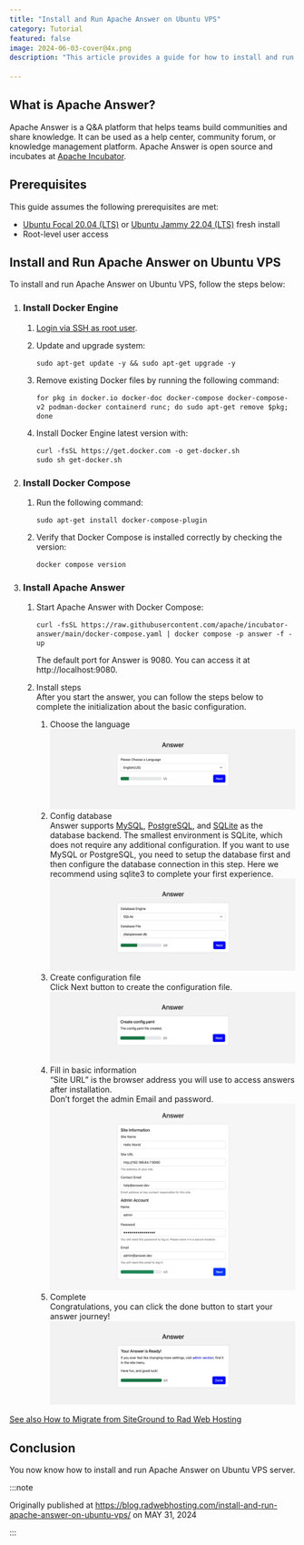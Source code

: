 ```yaml
---
title: "Install and Run Apache Answer on Ubuntu VPS"
category: Tutorial
featured: false
image: 2024-06-03-cover@4x.png
description: "This article provides a guide for how to install and run Apache Answer on Ubuntu VPS."

---
```



## What is Apache Answer?

Apache Answer is a Q&A platform that helps teams build communities and share knowledge. It can be used as a help center, community forum, or knowledge management platform. Apache Answer is open source and incubates at [Apache Incubator](https://incubator.apache.org/).

## Prerequisites

This guide assumes the following prerequisites are met:

- [Ubuntu Focal 20.04 (LTS)](https://blog.radwebhosting.com/ubuntu-20-04-lts-focal-fossa-available-kvm-vps/) or [Ubuntu Jammy 22.04 (LTS)](https://blog.radwebhosting.com/ubuntu-22-04-lts-jammy-jellyfish-template-added-for-kvm-vps-servers/) fresh install
- Root-level user access

## Install and Run Apache Answer on Ubuntu VPS

To install and run Apache Answer on Ubuntu VPS, follow the steps below:

1. ### **Install Docker Engine**

    1. [Login via SSH as root user](https://radwebhosting.com/client_area/knowledgebase/30/How-to-SSH-a-Virtual-or-Dedicated-Server-Linux.html).
    2. Update and upgrade system:

        ```shell-session
        sudo apt-get update -y && sudo apt-get upgrade -y
        ```

    3. Remove existing Docker files by running the following command:

        ```shell-session
        for pkg in docker.io docker-doc docker-compose docker-compose-v2 podman-docker containerd runc; do sudo apt-get remove $pkg; done
        ```

    4. Install Docker Engine latest version with:

        ```shell-session
        curl -fsSL https://get.docker.com -o get-docker.sh
        sudo sh get-docker.sh
        ```

2. ### **Install Docker Compose**

    1. Run the following command:

        ```shell-session
        sudo apt-get install docker-compose-plugin
        ```

    2. Verify that Docker Compose is installed correctly by checking the version:

        ```shell-session
        docker compose version
        ```

3. ### **Install Apache Answer**

    1. Start Apache Answer with Docker Compose:

        ```shell-session
        curl -fsSL https://raw.githubusercontent.com/apache/incubator-answer/main/docker-compose.yaml | docker compose -p answer -f - up
        ```

       The default port for Answer is 9080. You can access it at http://localhost:9080.

    2. Install steps  
       After you start the answer, you can follow the steps below to complete the initialization about the basic configuration.
        1. Choose the language![Install and run apache answer on ubuntu vps-choose language](install-choose-language-1536x499.webp)
        2. Config database  
           Answer supports [MySQL](https://www.mysql.com/), [PostgreSQL](https://www.postgresql.org/), and [SQLite](https://www.sqlite.org/) as the database backend. The smallest environment is SQLite, which does not require any additional configuration. If you want to use MySQL or PostgreSQL, you need to setup the database first and then configure the database connection in this step. Here we recommend using sqlite3 to complete your first experience.![Install and run apache answer on ubuntu vps-database](install-database-1536x576.webp)
        3. Create configuration file  
           Click Next button to create the configuration file.![Install and run apache answer on ubuntu vps-create config file](install-create-config-file-1536x448.webp)
        4. Fill in basic information  
           “Site URL” is the browser address you will use to access answers after installation.  
           Don’t forget the admin Email and password.![Install and run apache answer on ubuntu vps-site info](install-site-info-1536x1164.webp)
        5. Complete  
           Congratulations, you can click the done button to start your answer journey!![Install and run apache answer on ubuntu vps-complete](install-complete-1536x525.webp)

[See also How to Migrate from SiteGround to Rad Web Hosting](https://blog.radwebhosting.com/how-to-migrate-from-siteground-to-rad-web-hosting/)

## Conclusion

You now know how to install and run Apache Answer on Ubuntu VPS server.

:::note

Originally published at https://blog.radwebhosting.com/install-and-run-apache-answer-on-ubuntu-vps/ on MAY 31, 2024

:::
